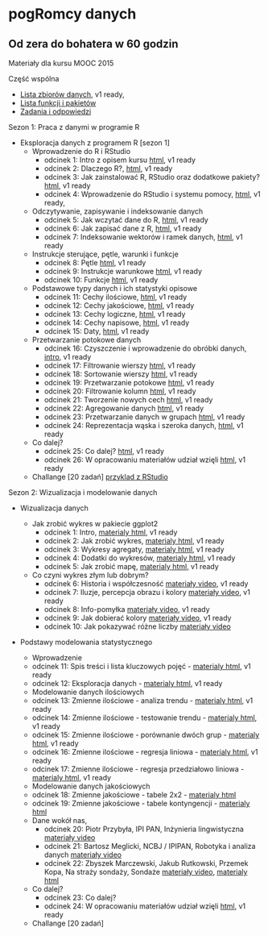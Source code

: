 
pogRomcy danych
===============
Od zera do bohatera w 60 godzin
-------------------------------

Materiały dla kursu MOOC 2015

Część wspólna

+ [Lista zbiorów danych](https://rawgithub.com/pbiecek/MOOC/master/0_dane/0_dane.html), v1 ready,
+ [Lista funkcji i pakietów](https://rawgithub.com/pbiecek/MOOC/master/0_dane/1_skorowidz.html)
+ [Zadania i odpowiedzi](https://rawgithub.com/pbiecek/MOOC/master/0_dane/9_zadania.html)


Sezon 1: Praca z danymi w programie R

+ Eksploracja danych z programem R [sezon 1]
  * Wprowadzenie do R i RStudio
    + odcinek 1: Intro z opisem kursu [html](https://rawgithub.com/pbiecek/MOOC/master/1_przetwarzanieDanych/01_interaktywnaPracaZR.html),  v1 ready
    + odcinek 2: Dlaczego R?, [html](https://rawgithub.com/pbiecek/MOOC/master/1_przetwarzanieDanych/02_introR.html),  v1 ready
    + odcinek 3: Jak zainstalować R, RStudio oraz dodatkowe pakiety? [html](https://rawgithub.com/pbiecek/MOOC/master/1_przetwarzanieDanych/03_instalacja.html),  v1 ready
    + odcinek 4: Wprowadzenie do RStudio i systemu pomocy, [html](https://rawgithub.com/pbiecek/MOOC/master/1_przetwarzanieDanych/04_wprowadzenieDoRStudio.html), v1 ready, 
  * Odczytywanie, zapisywanie i indeksowanie danych
    + odcinek 5: Jak wczytać dane do R, [html](https://rawgithub.com/pbiecek/MOOC/master/1_przetwarzanieDanych/05_wczytywanie.html), v1 ready
    + odcinek 6: Jak zapisać dane z R, [html](https://rawgithub.com/pbiecek/MOOC/master/1_przetwarzanieDanych/06_zapisywanie.html), v1 ready
    + odcinek 7: Indeksowanie wektorów i ramek danych, [html](https://rawgithub.com/pbiecek/MOOC/master/1_przetwarzanieDanych/07_indeksowanie.html), v1 ready
  * Instrukcje sterujące, pętle, warunki i funkcje
    + odcinek 8: Pętle [html](https://rawgithub.com/pbiecek/MOOC/master/1_przetwarzanieDanych/08_petle.html), v1 ready 
    + odcinek 9: Instrukcje warunkowe [html](https://rawgithub.com/pbiecek/MOOC/master/1_przetwarzanieDanych/09_instrukcje_warunkowe.html), v1 ready 
    + odcinek 10: Funkcje [html](https://rawgithub.com/pbiecek/MOOC/master/1_przetwarzanieDanych/10_funkcje.html), v1 ready
  * Podstawowe typy danych i ich statystyki opisowe
    + odcinek 11: Cechy ilościowe, [html](https://rawgithub.com/pbiecek/MOOC/master/1_przetwarzanieDanych/11_ilosciowe.html), v1 ready
    + odcinek 12: Cechy jakościowe, [html](https://rawgithub.com/pbiecek/MOOC/master/1_przetwarzanieDanych/12_jakosciowe.html), v1 ready
    + odcinek 13: Cechy logiczne, [html](https://rawgithub.com/pbiecek/MOOC/master/1_przetwarzanieDanych/13_logiczne.html), v1 ready
    + odcinek 14: Cechy napisowe, [html](https://rawgithub.com/pbiecek/MOOC/master/1_przetwarzanieDanych/14_napisowe.html), v1 ready
    + odcinek 15: Daty, [html](https://rawgithub.com/pbiecek/MOOC/master/1_przetwarzanieDanych/15_daty.html), v1 ready
  * Przetwarzanie potokowe danych
    + odcinek 16: Czyszczenie i wprowadzenie do obróbki danych, [intro](https://rawgit.com/pbiecek/MOOC/master/1_przetwarzanieDanych/16_dplyrIntro.html), v1 ready
    + odcinek 17: Filtrowanie wierszy [html](https://rawgithub.com/pbiecek/MOOC/master/1_przetwarzanieDanych/17_dplyr_filter.html), v1 ready
    + odcinek 18: Sortowanie wierszy [html](https://rawgithub.com/pbiecek/MOOC/master/1_przetwarzanieDanych/18_dplyr_sort.html), v1 ready
    + odcinek 19: Przetwarzanie potokowe [html](https://rawgithub.com/pbiecek/MOOC/master/1_przetwarzanieDanych/19_dplyr_potok.html), v1 ready
    + odcinek 20: Filtrowanie kolumn [html](https://rawgithub.com/pbiecek/MOOC/master/1_przetwarzanieDanych/20_dplyr_select.html), v1 ready 
    + odcinek 21: Tworzenie nowych cech [html](https://rawgithub.com/pbiecek/MOOC/master/1_przetwarzanieDanych/21_dplyr_mutate.html), v1 ready 
    + odcinek 22: Agregowanie danych [html](https://rawgithub.com/pbiecek/MOOC/master/1_przetwarzanieDanych/22_dplyr_summarise.html), v1 ready 
    + odcinek 23: Przetwarzanie danych w grupach [html](https://rawgithub.com/pbiecek/MOOC/master/1_przetwarzanieDanych/23_dplyr_groupby.html), v1 ready
    + odcinek 24: Reprezentacja wąska i szeroka danych, [html](https://rawgithub.com/pbiecek/MOOC/master/1_przetwarzanieDanych/24_tidyr.html), v1 ready
  * Co dalej? 
    + odcinek 25: Co dalej? [html](https://rawgithub.com/pbiecek/MOOC/master/1_przetwarzanieDanych/99_coDalej.html), v1 ready
    + odcinek 26: W opracowaniu materiałów udział wzięli [html](https://rawgithub.com/pbiecek/MOOC/master/1_przetwarzanieDanych/00_credits.html), v1 ready
  * Challange [20 zadań] [przyklad z RStudio](http://shiny.rstudio.com/tutorial/quiz/)


Sezon 2: Wizualizacja i modelowanie danych

+ Wizualizacja danych
  * Jak zrobić wykres w pakiecie ggplot2
    + odcinek 1: Intro, [materialy html](https://rawgithub.com/pbiecek/MOOC/master/3_wizualizacjaDanych/1_intro.html), v1 ready
    + odcinek 2: Jak zrobić wykres, [materialy html](https://rawgithub.com/pbiecek/MOOC/master/3_wizualizacjaDanych/2_podstawy.html), v1 ready
    + odcinek 3: Wykresy agregaty,  [materialy html](https://rawgithub.com/pbiecek/MOOC/master/3_wizualizacjaDanych/2_agregaty.html), v1 ready
    + odcinek 4: Dodatki do wykresów,  [materialy html](https://rawgithub.com/pbiecek/MOOC/master/3_wizualizacjaDanych/3_dodatki.html), v1 ready 
    + odcinek 5: Jak zrobić mapę, [materialy html](https://rawgithub.com/pbiecek/MOOC/master/3_wizualizacjaDanych/4_mapy.html), v1 ready
  * Co czyni wykres złym lub dobrym?
    + odcinek 6: Historia i współczesność [materiały video](http://pogromcydanych.icm.edu.pl/video/wizualizacja_historia.mp4),  v1 ready
    + odcinek 7: Iluzje, percepcja obrazu i kolory [materiały video](http://pogromcydanych.icm.edu.pl/video/wizualizacja_iluzja.mp4),  v1 ready
    + odcinek 8: Info-pomyłka [materiały video](http://pogromcydanych.icm.edu.pl/video/wizualizacja_infopomylka.mp4),  v1 ready
    + odcinek 9: Jak dobierać kolory [materiały video](http://pogromcydanych.icm.edu.pl/video/wizualizacja_kolory.mp4),  v1 ready
    + odcinek 10: Jak pokazywać różne liczby [materiały video](http://pogromcydanych.icm.edu.pl/video/wizualizacja_liczby.mp4)

+ Podstawy modelowania statystycznego
  *  Wprowadzenie
    + odcinek 11: Spis treści i lista kluczowych pojęć - [materialy html](https://rawgithub.com/pbiecek/MOOC/master/4_modelowanie/01_intro.html),  v1 ready
    + odcinek 12: Eksploracja danych - [materialy html](https://rawgithub.com/pbiecek/MOOC/master/4_modelowanie/05_exploracjaIMDB.html),  v1 ready
  *  Modelowanie danych ilościowych
    + odcinek 13: Zmienne ilościowe - analiza trendu - [materialy html](https://rawgit.com/pbiecek/MOOC/master/4_modelowanie/06_testRegresja.html),  v1 ready
    + odcinek 14: Zmienne ilościowe - testowanie trendu - [materialy html](https://rawgit.com/pbiecek/MOOC/master/4_modelowanie/06_testRegresja_cont.html),  v1 ready
    + odcinek 15: Zmienne ilościowe - porównanie dwóch grup - [materialy html](https://rawgit.com/pbiecek/MOOC/master/4_modelowanie/04_testSrednie.html),  v1 ready
    + odcinek 16: Zmienne ilościowe - regresja liniowa - [materialy html](https://rawgithub.com/pbiecek/MOOC/master/4_modelowanie/16_regresjaProsta.html),  v1 ready
    + odcinek 17: Zmienne ilościowe - regresja przedziałowo liniowa - [materialy html](https://rawgithub.com/pbiecek/MOOC/master/4_modelowanie/17_regresjaMultiplikatywna.html),  v1 ready

  *  Modelowanie danych jakościowych
    + odcinek 18: Zmienne jakościowe - tabele 2x2 - [materialy html](https://rawgithub.com/pbiecek/MOOC/master/4_modelowanie/02_test2x2.html)
    + odcinek 19: Zmienne jakościowe - tabele kontyngencji - [materialy html](https://rawgithub.com/pbiecek/MOOC/master/4_modelowanie/03_test2xp.html)
  * Dane wokół nas,
    + odcinek 20: Piotr Przybyła, IPI PAN, Inżynieria lingwistyczna [materiały video](https://www.youtube.com/watch?v=h11cP2V5EmE&feature=youtu.be)
    + odcinek 21: Bartosz Meglicki, NCBJ / IPIPAN, Robotyka i analiza danych [materiały video](https://www.youtube.com/watch?v=k3uL7Foy3J4&feature=youtu.be)
    + odcinek 22: Zbyszek Marczewski, Jakub Rutkowski, Przemek Kopa, Na straży sondaży, Sondaże [materiały video](https://www.youtube.com/watch?v=LcTB5qK-EKU&feature=youtu.be), [materialy html](https://rawgithub.com/pbiecek/MOOC/master/_filmy_/_NSS_/PogRomcyDanych_NSS_v2.html)
  * Co dalej? 
    + odcinek 23: Co dalej? 
    + odcinek 24: W opracowaniu materiałów udział wzięli [html](https://rawgithub.com/pbiecek/MOOC/master/1_przetwarzanieDanych/00_credits.html), v1 ready
  * Challange [20 zadań] 
